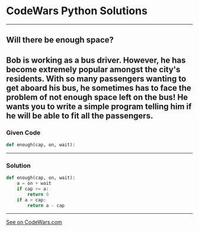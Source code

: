 # CodeWars Python Solutions

---

## Will there be enough space?



Bob is working as a bus driver. However, he has become extremely popular amongst the city's residents. With so many passengers wanting to get aboard his bus, he sometimes has to face the problem of not enough space left on the bus! He wants you to write a simple program telling him if he will be able to fit all the passengers.
---

### Given Code
```python
def enough(cap, on, wait):
```
---

### Solution
```python
def enough(cap, on, wait):
    a = on + wait
    if cap >= a:
        return 0
    if a > cap:
        return a - cap
```    


-------

[See on CodeWars.com](https://www.codewars.com/kata/5875b200d520904a04000003/train/python)
